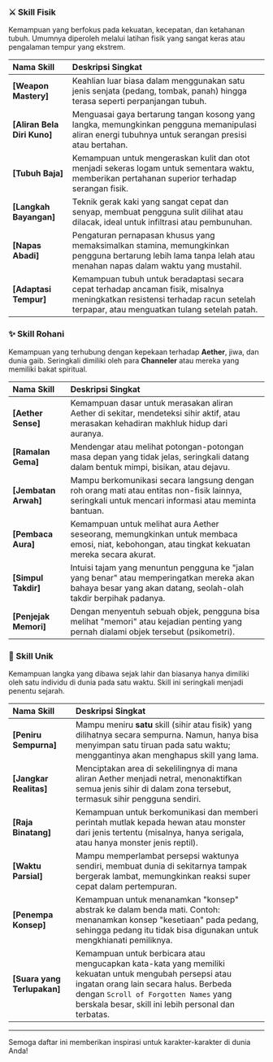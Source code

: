 
### ⚔️ Skill Fisik

Kemampuan yang berfokus pada kekuatan, kecepatan, dan ketahanan tubuh. Umumnya diperoleh melalui latihan fisik yang sangat keras atau pengalaman tempur yang ekstrem.

| Nama Skill | Deskripsi Singkat |
| :--- | :--- |
| **[Weapon Mastery]** | Keahlian luar biasa dalam menggunakan satu jenis senjata (pedang, tombak, panah) hingga terasa seperti perpanjangan tubuh. |
| **[Aliran Bela Diri Kuno]** | Menguasai gaya bertarung tangan kosong yang langka, memungkinkan pengguna memanipulasi aliran energi tubuhnya untuk serangan presisi atau bertahan. |
| **[Tubuh Baja]** | Kemampuan untuk mengeraskan kulit dan otot menjadi sekeras logam untuk sementara waktu, memberikan pertahanan superior terhadap serangan fisik. |
| **[Langkah Bayangan]** | Teknik gerak kaki yang sangat cepat dan senyap, membuat pengguna sulit dilihat atau dilacak, ideal untuk infiltrasi atau pembunuhan. |
| **[Napas Abadi]** | Pengaturan pernapasan khusus yang memaksimalkan stamina, memungkinkan pengguna bertarung lebih lama tanpa lelah atau menahan napas dalam waktu yang mustahil. |
| **[Adaptasi Tempur]** | Kemampuan tubuh untuk beradaptasi secara cepat terhadap ancaman fisik, misalnya meningkatkan resistensi terhadap racun setelah terpapar, atau menguatkan tulang setelah patah. |

### ✨ Skill Rohani

Kemampuan yang terhubung dengan kepekaan terhadap **Aether**, jiwa, dan dunia gaib. Seringkali dimiliki oleh para **Channeler** atau mereka yang memiliki bakat spiritual.

| Nama Skill | Deskripsi Singkat |
| :--- | :--- |
| **[Aether Sense]** | Kemampuan dasar untuk merasakan aliran Aether di sekitar, mendeteksi sihir aktif, atau merasakan kehadiran makhluk hidup dari auranya. |
| **[Ramalan Gema]** | Mendengar atau melihat potongan-potongan masa depan yang tidak jelas, seringkali datang dalam bentuk mimpi, bisikan, atau dejavu. |
| **[Jembatan Arwah]** | Mampu berkomunikasi secara langsung dengan roh orang mati atau entitas non-fisik lainnya, seringkali untuk mencari informasi atau meminta bantuan. |
| **[Pembaca Aura]** | Kemampuan untuk melihat aura Aether seseorang, memungkinkan untuk membaca emosi, niat, kebohongan, atau tingkat kekuatan mereka secara akurat. |
| **[Simpul Takdir]** | Intuisi tajam yang menuntun pengguna ke "jalan yang benar" atau memperingatkan mereka akan bahaya besar yang akan datang, seolah-olah takdir berpihak padanya. |
| **[Penjejak Memori]** | Dengan menyentuh sebuah objek, pengguna bisa melihat "memori" atau kejadian penting yang pernah dialami objek tersebut (psikometri). |

### 🌟 Skill Unik

Kemampuan langka yang dibawa sejak lahir dan biasanya hanya dimiliki oleh satu individu di dunia pada satu waktu. Skill ini seringkali menjadi penentu sejarah.

| Nama Skill | Deskripsi Singkat |
| :--- | :--- |
| **[Peniru Sempurna]** | Mampu meniru **satu** skill (sihir atau fisik) yang dilihatnya secara sempurna. Namun, hanya bisa menyimpan satu tiruan pada satu waktu; menggantinya akan menghapus skill yang lama. |
| **[Jangkar Realitas]** | Menciptakan area di sekelilingnya di mana aliran Aether menjadi netral, menonaktifkan semua jenis sihir di dalam zona tersebut, termasuk sihir pengguna sendiri. |
| **[Raja Binatang]** | Kemampuan untuk berkomunikasi dan memberi perintah mutlak kepada hewan atau monster dari jenis tertentu (misalnya, hanya serigala, atau hanya monster jenis reptil). |
| **[Waktu Parsial]** | Mampu memperlambat persepsi waktunya sendiri, membuat dunia di sekitarnya tampak bergerak lambat, memungkinkan reaksi super cepat dalam pertempuran. |
| **[Penempa Konsep]** | Kemampuan untuk menanamkan "konsep" abstrak ke dalam benda mati. Contoh: menanamkan konsep "kesetiaan" pada pedang, sehingga pedang itu tidak bisa digunakan untuk mengkhianati pemiliknya. |
| **[Suara yang Terlupakan]** | Kemampuan untuk berbicara atau mengucapkan kata-kata yang memiliki kekuatan untuk mengubah persepsi atau ingatan orang lain secara halus. Berbeda dengan `Scroll of Forgotten Names` yang berskala besar, skill ini lebih personal dan terbatas. |

---

Semoga daftar ini memberikan inspirasi untuk karakter-karakter di dunia Anda!

